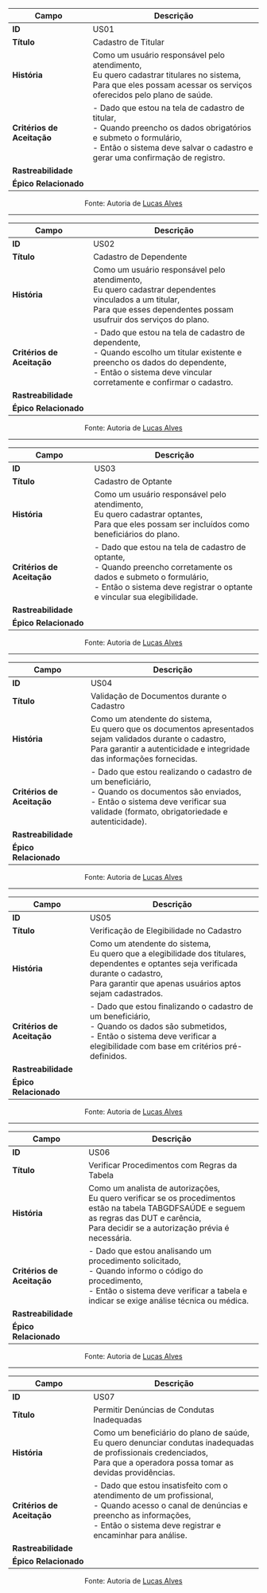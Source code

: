 

| Campo                   | Descrição                                                                                                                                                                                                 |
|------------------------|-----------------------------------------------------------------------------------------------------------------------------------------------------------------------------------------------------------|
| **ID**                 | US01                                                                                                                                                                                                      |
| **Título**             | Cadastro de Titular                                                                                                                                                                                       |
| **História**           | Como um usuário responsável pelo atendimento,<br>Eu quero cadastrar titulares no sistema,<br>Para que eles possam acessar os serviços oferecidos pelo plano de saúde.                                     |
| **Critérios de Aceitação** | - Dado que estou na tela de cadastro de titular,<br>- Quando preencho os dados obrigatórios e submeto o formulário,<br>- Então o sistema deve salvar o cadastro e gerar uma confirmação de registro.     |
| **Rastreabilidade**    |                                                                                                                                                                                                     |
| **Épico Relacionado**  |                                                                                                                                                                                  |
<p align="center">Fonte: Autoria de <a href="https://github.com/LucasAlves71">Lucas Alves</a></p>

---



| Campo                   | Descrição                                                                                                                                                                                                 |
|------------------------|-----------------------------------------------------------------------------------------------------------------------------------------------------------------------------------------------------------|
| **ID**                 | US02                                                                                                                                                                                                      |
| **Título**             | Cadastro de Dependente                                                                                                                                                                                    |
| **História**           | Como um usuário responsável pelo atendimento,<br>Eu quero cadastrar dependentes vinculados a um titular,<br>Para que esses dependentes possam usufruir dos serviços do plano.                             |
| **Critérios de Aceitação** | - Dado que estou na tela de cadastro de dependente,<br>- Quando escolho um titular existente e preencho os dados do dependente,<br>- Então o sistema deve vincular corretamente e confirmar o cadastro.     |
| **Rastreabilidade**    |                                                                                                                                                                                                     |
| **Épico Relacionado**  |                                                                                                                                                                                  |
<p align="center">Fonte: Autoria de <a href="https://github.com/LucasAlves71">Lucas Alves</a></p>

---



| Campo                   | Descrição                                                                                                                                                                                                 |
|------------------------|-----------------------------------------------------------------------------------------------------------------------------------------------------------------------------------------------------------|
| **ID**                 | US03                                                                                                                                                                                                      |
| **Título**             | Cadastro de Optante                                                                                                                                                                                       |
| **História**           | Como um usuário responsável pelo atendimento,<br>Eu quero cadastrar optantes,<br>Para que eles possam ser incluídos como beneficiários do plano.                                                          |
| **Critérios de Aceitação** | - Dado que estou na tela de cadastro de optante,<br>- Quando preencho corretamente os dados e submeto o formulário,<br>- Então o sistema deve registrar o optante e vincular sua elegibilidade.         |
| **Rastreabilidade**    |                                                                                                                                                                                                     |
| **Épico Relacionado**  |                                                                                                                                                                                  |
<p align="center">Fonte: Autoria de <a href="https://github.com/LucasAlves71">Lucas Alves</a></p>

---



| Campo                   | Descrição                                                                                                                                                                                                 |
|------------------------|-----------------------------------------------------------------------------------------------------------------------------------------------------------------------------------------------------------|
| **ID**                 | US04                                                                                                                                                                                                      |
| **Título**             | Validação de Documentos durante o Cadastro                                                                                                                                                                |
| **História**           | Como um atendente do sistema,<br>Eu quero que os documentos apresentados sejam validados durante o cadastro,<br>Para garantir a autenticidade e integridade das informações fornecidas.                    |
| **Critérios de Aceitação** | - Dado que estou realizando o cadastro de um beneficiário,<br>- Quando os documentos são enviados,<br>- Então o sistema deve verificar sua validade (formato, obrigatoriedade e autenticidade).            |
| **Rastreabilidade**    |                                                                                                                                                                                                     |
| **Épico Relacionado**  |                                                                                                                                                                                  |
<p align="center">Fonte: Autoria de <a href="https://github.com/LucasAlves71">Lucas Alves</a></p>

---



| Campo                   | Descrição                                                                                                                                                                                                 |
|------------------------|-----------------------------------------------------------------------------------------------------------------------------------------------------------------------------------------------------------|
| **ID**                 | US05                                                                                                                                                                                                      |
| **Título**             | Verificação de Elegibilidade no Cadastro                                                                                                                                                                  |
| **História**           | Como um atendente do sistema,<br>Eu quero que a elegibilidade dos titulares, dependentes e optantes seja verificada durante o cadastro,<br>Para garantir que apenas usuários aptos sejam cadastrados.      |
| **Critérios de Aceitação** | - Dado que estou finalizando o cadastro de um beneficiário,<br>- Quando os dados são submetidos,<br>- Então o sistema deve verificar a elegibilidade com base em critérios pré-definidos.                  |
| **Rastreabilidade**    |                                                                                                                                                                                                     |
| **Épico Relacionado**  |                                                                                                                                                                                  |
<p align="center">Fonte: Autoria de <a href="https://github.com/LucasAlves71">Lucas Alves</a></p>

---



| Campo                   | Descrição                                                                                                                                                                                                 |
|------------------------|-----------------------------------------------------------------------------------------------------------------------------------------------------------------------------------------------------------|
| **ID**                 | US06                                                                                                                                                                                                      |
| **Título**             | Verificar Procedimentos com Regras da Tabela                                                                                                                                                              |
| **História**           | Como um analista de autorizações,<br>Eu quero verificar se os procedimentos estão na tabela TABGDFSAÚDE e seguem as regras das DUT e carência,<br>Para decidir se a autorização prévia é necessária.       |
| **Critérios de Aceitação** | - Dado que estou analisando um procedimento solicitado,<br>- Quando informo o código do procedimento,<br>- Então o sistema deve verificar a tabela e indicar se exige análise técnica ou médica.         |
| **Rastreabilidade**    |                                                                                                                                                                                                       |
| **Épico Relacionado**  |                                                                                                                                                                                   |
<p align="center">Fonte: Autoria de <a href="https://github.com/LucasAlves71">Lucas Alves</a></p>

---


| Campo                   | Descrição                                                                                                                                                                                                 |
|------------------------|-----------------------------------------------------------------------------------------------------------------------------------------------------------------------------------------------------------|
| **ID**                 | US07                                                                                                                                                                                                      |
| **Título**             | Permitir Denúncias de Condutas Inadequadas                                                                                                                                                                |
| **História**           | Como um beneficiário do plano de saúde,<br>Eu quero denunciar condutas inadequadas de profissionais credenciados,<br>Para que a operadora possa tomar as devidas providências.                              |
| **Critérios de Aceitação** | - Dado que estou insatisfeito com o atendimento de um profissional,<br>- Quando acesso o canal de denúncias e preencho as informações,<br>- Então o sistema deve registrar e encaminhar para análise.     |
| **Rastreabilidade**    |                                                                                                                                                                                                      |
| **Épico Relacionado**  |                                                                                                                                                                                |
<p align="center">Fonte: Autoria de <a href="https://github.com/LucasAlves71">Lucas Alves</a></p>